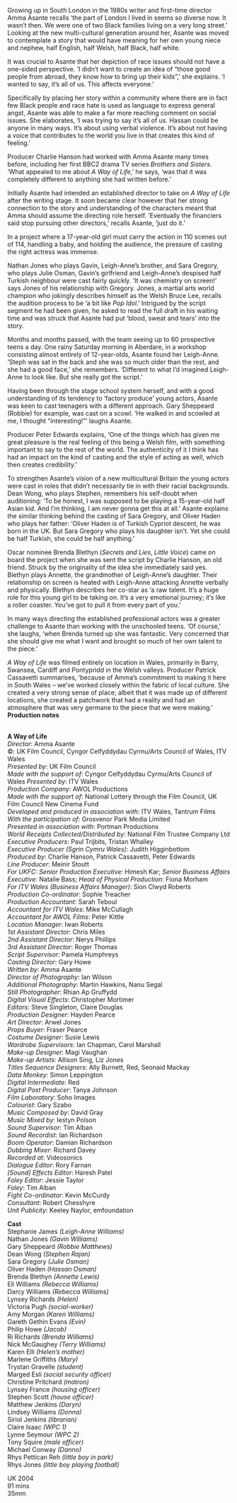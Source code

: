 
Growing up in South London in the 1980s writer and first-time director Amma Asante recalls ‘the part of London I lived in seems so diverse now. It wasn’t then. We were one of two Black families living on a very long street.’ Looking at the new multi-cultural generation around her, Asante was moved to contemplate a story that would have meaning for her own young niece and nephew, half English, half Welsh, half Black, half white.

It was crucial to Asante that her depiction of race issues should not have a one-sided perspective. ‘I didn’t want to create an idea of “those good people from abroad, they know how to bring up their kids”,’ she explains. ‘I wanted to say, it’s all of us. This affects everyone.’

Specifically by placing her story within a community where there are in fact few Black people and race hate is used as language to express general angst, Asante was able to make a far more reaching comment on social issues. She elaborates, ‘I was trying to say it’s all of us. Hassan could be anyone in many ways. It’s about using verbal violence. It’s about not having a voice that contributes to the world you live in that creates this kind of feeling.’

Producer Charlie Hanson had worked with Amma Asante many times before, including her first BBC2 drama TV series _Brothers and Sisters_. ‘What appealed to me about _A Way of Life_,’ he says, ‘was that it was completely different to anything she had written before.’

Initially Asante had intended an established director to take on _A Way of Life_ after the writing stage. It soon became clear however that her strong connection to the story and understanding of the characters meant that Amma should assume the directing role herself. ‘Eventually the financiers said stop pursuing other directors,’ recalls Asante, ‘just do it.’

In a project where a 17-year-old girl must carry the action in 110 scenes out of 114, handling a baby, and holding the audience, the pressure of casting the right actress was immense.

Nathan Jones who plays Gavin, Leigh-Anne’s brother, and Sara Gregory, who plays Julie Osman, Gavin’s girlfriend and Leigh-Anne’s despised half Turkish neighbour were cast fairly quickly. ‘It was chemistry on screen!’ says Jones of his relationship with Gregory. Jones, a martial arts world champion who jokingly describes himself as the Welsh Bruce Lee, recalls the audition process to be ‘a bit like _Pop Idol_.’ Intrigued by the script segment he had been given, he asked to read the full draft in his waiting time and was struck that Asante had put ‘blood, sweat and tears’ into the story.

Months and months passed, with the team seeing up to 60 prospective teens a day. One rainy Saturday morning in Aberdare, in a workshop consisting almost entirely of 12-year-olds, Asante found her Leigh-Anne. ‘Steph was sat in the back and she was so much older than the rest, and she had a good face,’ she remembers. ‘Different to what I’d imagined Leigh-Anne to look like. But she really got the script.’

Having been through the stage school system herself, and with a good understanding of its tendency to ‘factory produce’ young actors, Asante was keen to cast teenagers with a different approach. Gary Sheppeard (Robbie) for example, was cast on a scowl. ‘He walked in and scowled at me, I thought “interesting!”’ laughs Asante.

Producer Peter Edwards explains, ‘One of the things which has given me great pleasure is the real feeling of this being a Welsh film, with something important to say to the rest of the world. The authenticity of it I think has had an impact on the kind of casting and the style of acting as well, which then creates credibility.’

To strengthen Asante’s vision of a new multicultural Britain the young actors were cast in roles that didn’t necessarily tie in with their racial backgrounds. Dean Wong, who plays Stephen, remembers his self-doubt when auditioning: ‘To be honest, I was supposed to be playing a 15-year-old half Asian kid. And I’m thinking, I am never gonna get this at all.’ Asante explains the similar thinking behind the casting of Sara Gregory, and Oliver Haden who plays her father: ‘Oliver Haden is of Turkish Cypriot descent, he was born in the UK. But Sara Gregory who plays his daughter isn’t. Yet she could be half Turkish, she could be half anything.’

Oscar nominee Brenda Blethyn (_Secrets and Lies_, _Little Voice_) came on board the project when she was sent the script by Charlie Hanson, an old friend. Struck by the originality of the idea she immediately said yes. Blethyn plays Annette, the grandmother of Leigh-Anne’s daughter. Their relationship on screen is heated with Leigh-Anne attacking Annette verbally and physically. Blethyn describes her co-star as ‘a raw talent. It’s a huge role for this young girl to be taking on. It’s a very emotional journey; it’s like a roller coaster. You’ve got to pull it from every part of you.’

In many ways directing the established professional actors was a greater challenge to Asante than working with the unschooled teens. ‘Of course,’ she laughs, ‘when Brenda turned up she was fantastic. Very concerned that she should give me what I want and brought so much of her own talent to the piece.’

_A Way of Life_ was filmed entirely on location in Wales, primarily in Barry, Swansea, Cardiff and Pontypridd in the Welsh valleys. Producer Patrick Cassavetti summarises, ‘because of Amma’s commitment to making it here in South Wales – we’ve worked closely within the fabric of local culture. She created a very strong sense of place; albeit that it was made up of different locations, she created a patchwork that had a reality and had an atmosphere that was very germane to the piece that we were making.’  
**Production notes**
<br><br>

**A Way of Life**  
_Director_: Amma Asante  
©: UK Film Council, Cyngor Celfyddydau Cyrmu/Arts Council of Wales, ITV Wales  
_Presented by_: UK Film Council  
_Made with the support of_:  Cyngor Celfyddydau Cyrmu/Arts Council of Wales   _Presented by_: ITV Wales  
_Production Company_: AWOL Productions  
_Made with the support of_: National Lottery through the Film Council, UK Film Council New Cinema Fund  
_Developed and produced in association with_:  ITV Wales, Tantrum Films  
_With the participation of_:  Grosvenor Park Media Limited  
_Presented in association with_: Portman Productions  
_World Receipts Collected/Distributed by_:  National Film Trustee Company Ltd  
_Executive Producers_: Paul Trijbits, Tristan Whalley  
_Executive Producer (Sgrin Cymru Wales)_:  Judith Higginbottom  
_Produced by_: Charlie Hanson, Patrick Cassavetti, Peter Edwards  
_Line Producer_: Meinir Stoutt  
_For UKFC: Senior Production Executive:_ Himesh Kar; _Senior Business Affairs Executive_: Natalie Bass; _Head of Physical Production_: Fiona Morham  
_For ITV Wales (Business Affairs Manager)_:  Sion Clwyd Roberts  
_Production Co-ordinator_: Sophie Treacher  
_Production Accountant_: Sarah Teboul  
_Accountant for ITV Wales_: Mike McCullagh  
_Accountant for AWOL Films_: Peter Kittle  
_Location Manager_: Iwan Roberts  
_1st Assistant Director_: Chris Miles  
_2nd Assistant Director_: Nerys Phillips  
_3rd Assistant Director_: Roger Thomas  
_Script Supervisor_: Pamela Humphreys  
_Casting Director_: Gary Howe  
_Written by_: Amma Asante  
_Director of Photography_: Ian Wilson  
_Additional Photography_: Martin Hawkins,  Nanu Segal  
_Still Photographer_: Rhian Ap Gruffydd  
_Digital Visual Effects_: Christopher Mortimer  
_Editors_: Steve Singleton, Claire Douglas  
_Production Designer_: Hayden Pearce  
_Art Director_: Arwel Jones  
_Props Buyer_: Fraser Pearce  
_Costume Designer_: Susie Lewis  
_Wardrobe Supervisors_: Ian Chapman,  Carol Marshall  
_Make-up Designer_: Magi Vaughan  
_Make-up Artists_: Allison Sing, Liz Jones  
_Titles Sequence Designers_: Ally Burnett, Red, Seonaid Mackay  
_Data Monkey_: Simon Leppington  
_Digital Intermediate_: Red  
_Digital Post Producer_: Tanya Johnson  
_Film Laboratory_: Soho Images  
_Colourist_: Gary Szabo  
_Music Composed by_: David Gray  
_Music Mixed by_: Iestyn Polson  
_Sound Supervisor_: Tim Alban  
_Sound Recordist_: Ian Richardson  
_Boom Operator_: Damian Richardson  
_Dubbing Mixer_: Richard Davey  
_Recorded at_: Videosonics  
_Dialogue Editor_: Rory Farnan  
_[Sound] Effects Editor_: Haresh Patel  
_Foley Editor_: Jessie Taylor  
_Foley_: Tim Alban  
_Fight Co-ordinator_: Kevin McCurdy  
_Consultant_: Robert Chesshyre  
_Unit Publicity_: Keeley Naylor, emfoundation  

**Cast**  
Stephanie James _(Leigh-Anne Williams)_  
Nathan Jones _(Gavin Williams)_  
Gary Sheppeard _(Robbie Matthews)_  
Dean Wong _(Stephen Rajan)_  
Sara Gregory _(Julie Osman)_  
Oliver Haden _(Hassan Osman)_  
Brenda Blethyn _(Annette Lewis)_  
Eli Williams _(Rebecca Williams)_  
Darcy Williams _(Rebecca Williams)_  
Lynsey Richards _(Helen)_  
Victoria Pugh _(social-worker)_  
Amy Morgan _(Karen Williams)_  
Gareth Gethin Evans _(Evin)_  
Philip Howe _(Jacob)_  
Ri Richards _(Brenda Williams)_  
Nick McGaughey _(Terry Williams)_  
Karen Elli _(Helen’s mother)_  
Marlene Griffiths _(Mary)_  
Trystan Gravelle _(student)_  
Marged Esli _(social security officer)_  
Christine Pritchard _(matron)_  
Lynsey France _(housing officer)_  
Stephen Scott _(house officer)_  
Matthew Jenkins _(Daryn)_  
Lindsey Williams _(Donna)_  
Siriol Jenkins _(librarian)_  
Claire Isaac _(WPC 1)_  
Lynne Seymour _(WPC 2)_  
Tony Squire _(male officer)_  
Michael Conway _(Danno)_  
Rhys Pettican Reh _(little boy in park)_  
Rhys Jones _(little boy playing football)_

UK 2004  
91 mins  
35mm
<br><br>
<!--stackedit_data:
eyJoaXN0b3J5IjpbLTk2MzcyMTgwOV19
-->